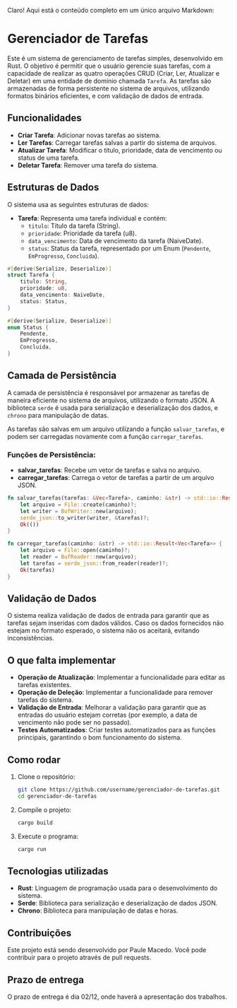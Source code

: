 Claro! Aqui está o conteúdo completo em um único arquivo Markdown:


# Gerenciador de Tarefas

Este é um sistema de gerenciamento de tarefas simples, desenvolvido em Rust. O objetivo é permitir que o usuário gerencie suas tarefas, com a capacidade de realizar as quatro operações CRUD (Criar, Ler, Atualizar e Deletar) em uma entidade de domínio chamada `Tarefa`. As tarefas são armazenadas de forma persistente no sistema de arquivos, utilizando formatos binários eficientes, e com validação de dados de entrada.

## Funcionalidades

- **Criar Tarefa**: Adicionar novas tarefas ao sistema.
- **Ler Tarefas**: Carregar tarefas salvas a partir do sistema de arquivos.
- **Atualizar Tarefa**: Modificar o título, prioridade, data de vencimento ou status de uma tarefa.
- **Deletar Tarefa**: Remover uma tarefa do sistema.

## Estruturas de Dados

O sistema usa as seguintes estruturas de dados:

- **Tarefa**: Representa uma tarefa individual e contém:
  - `titulo`: Título da tarefa (String).
  - `prioridade`: Prioridade da tarefa (u8).
  - `data_vencimento`: Data de vencimento da tarefa (NaiveDate).
  - `status`: Status da tarefa, representado por um Enum (`Pendente`, `EmProgresso`, `Concluida`).
  
```rust
#[derive(Serialize, Deserialize)]
struct Tarefa {
    titulo: String,
    prioridade: u8,
    data_vencimento: NaiveDate,
    status: Status,
}

#[derive(Serialize, Deserialize)]
enum Status {
    Pendente,
    EmProgresso,
    Concluida,
}
```

## Camada de Persistência

A camada de persistência é responsável por armazenar as tarefas de maneira eficiente no sistema de arquivos, utilizando o formato JSON. A biblioteca `serde` é usada para serialização e deserialização dos dados, e `chrono` para manipulação de datas.

As tarefas são salvas em um arquivo utilizando a função `salvar_tarefas`, e podem ser carregadas novamente com a função `carregar_tarefas`.

### Funções de Persistência:

- **salvar_tarefas**: Recebe um vetor de tarefas e salva no arquivo.
- **carregar_tarefas**: Carrega o vetor de tarefas a partir de um arquivo JSON.

```rust
fn salvar_tarefas(tarefas: &Vec<Tarefa>, caminho: &str) -> std::io::Result<()> {
    let arquivo = File::create(caminho)?;
    let writer = BufWriter::new(arquivo);
    serde_json::to_writer(writer, &tarefas)?;
    Ok(())
}

fn carregar_tarefas(caminho: &str) -> std::io::Result<Vec<Tarefa>> {
    let arquivo = File::open(caminho)?;
    let reader = BufReader::new(arquivo);
    let tarefas = serde_json::from_reader(reader)?;
    Ok(tarefas)
}
```

## Validação de Dados

O sistema realiza validação de dados de entrada para garantir que as tarefas sejam inseridas com dados válidos. Caso os dados fornecidos não estejam no formato esperado, o sistema não os aceitará, evitando inconsistências.

## O que falta implementar


- **Operação de Atualização**: Implementar a funcionalidade para editar as tarefas existentes.
- **Operação de Deleção**: Implementar a funcionalidade para remover tarefas do sistema.
- **Validação de Entrada**: Melhorar a validação para garantir que as entradas do usuário estejam corretas (por exemplo, a data de vencimento não pode ser no passado).
- **Testes Automatizados**: Criar testes automatizados para as funções principais, garantindo o bom funcionamento do sistema.

## Como rodar

1. Clone o repositório:
   ```bash
   git clone https://github.com/username/gerenciador-de-tarefas.git
   cd gerenciador-de-tarefas
   ```

2. Compile o projeto:
   ```bash
   cargo build
   ```

3. Execute o programa:
   ```bash
   cargo run
   ```

## Tecnologias utilizadas

- **Rust**: Linguagem de programação usada para o desenvolvimento do sistema.
- **Serde**: Biblioteca para serialização e deserialização de dados JSON.
- **Chrono**: Biblioteca para manipulação de datas e horas.

## Contribuições

Este projeto está sendo desenvolvido por Paule Macedo. Você pode contribuir para o projeto através de pull requests.

## Prazo de entrega

O prazo de entrega é dia 02/12, onde haverá a apresentação dos trabalhos.



